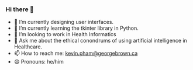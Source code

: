 ### Hi there 👋

- 🔭 I’m currently designing user interfaces.
- 🌱 I’m currently learning the tkinter library in Python.
- 👯 I’m looking to work in Health Informatics
- 💬 Ask me about the ethical conondrums of using artificial intelligence in Healthcare.
- 📫 How to reach me: kevin.pham@georgebrown.ca
- 😄 Pronouns: he/him


<!--
**kphvn/kphvn** is a ✨ _special_ ✨ repository because its `README.md` (this file) appears on your GitHub profile.

Here are some ideas to get you started:


-->

